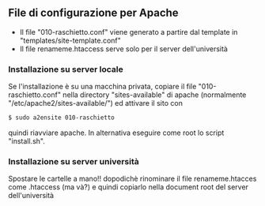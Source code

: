 ## File di configurazione per Apache

* Il file "010-raschietto.conf" viene generato a partire dal template in "templates/site-template.conf"
* Il file renameme.htaccess serve solo per il server dell'università

### Installazione su server locale
Se l'installazione è su una macchina privata, copiare il file "010-raschietto.conf" nella directory "sites-available" di apache (normalmente "/etc/apache2/sites-available/") ed attivare il sito con 

```bash
$ sudo a2ensite 010-raschietto
```

quindi riavviare apache. In alternativa eseguire come root lo script "install.sh".

### Installazione su server università
Spostare le cartelle a mano!! dopodichè rinominare il file renameme.htacces come .htaccess (ma và?) e quindi copiarlo nella document root del server dell'università



